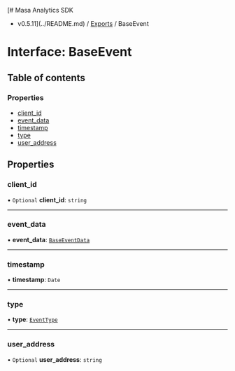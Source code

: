 [# Masa Analytics SDK
 - v0.5.11](../README.md) / [Exports](../modules.md) / BaseEvent

# Interface: BaseEvent

## Table of contents

### Properties

- [client\_id](BaseEvent.md#client_id)
- [event\_data](BaseEvent.md#event_data)
- [timestamp](BaseEvent.md#timestamp)
- [type](BaseEvent.md#type)
- [user\_address](BaseEvent.md#user_address)

## Properties

### client\_id

• `Optional` **client\_id**: `string`

___

### event\_data

• **event\_data**: [`BaseEventData`](BaseEventData.md)

___

### timestamp

• **timestamp**: `Date`

___

### type

• **type**: [`EventType`](../modules.md#eventtype)

___

### user\_address

• `Optional` **user\_address**: `string`
